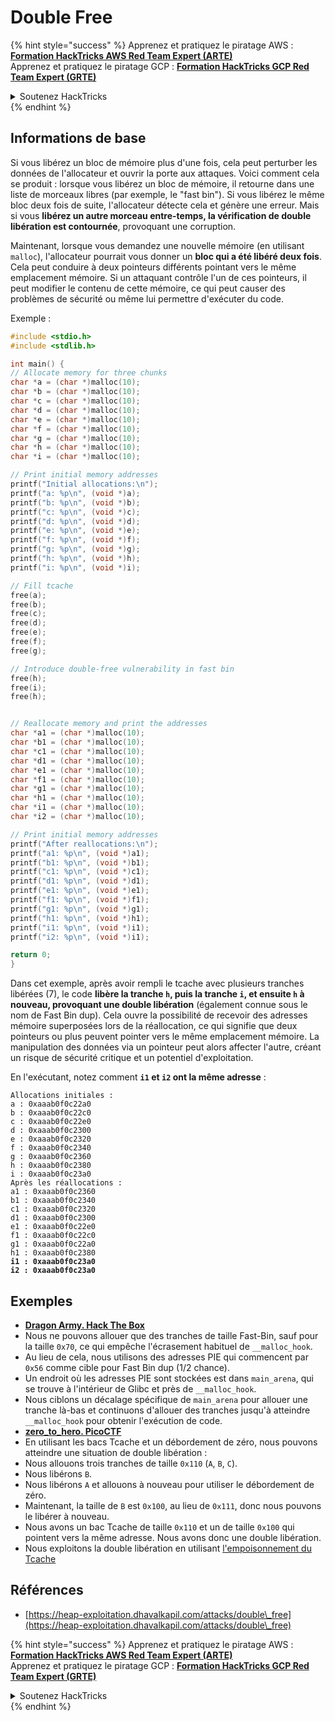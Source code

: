 # Double Free

{% hint style="success" %}
Apprenez et pratiquez le piratage AWS : <img src="/.gitbook/assets/arte.png" alt="" data-size="line">[**Formation HackTricks AWS Red Team Expert (ARTE)**](https://training.hacktricks.xyz/courses/arte)<img src="/.gitbook/assets/arte.png" alt="" data-size="line">\
Apprenez et pratiquez le piratage GCP : <img src="/.gitbook/assets/grte.png" alt="" data-size="line">[**Formation HackTricks GCP Red Team Expert (GRTE)**<img src="/.gitbook/assets/grte.png" alt="" data-size="line">](https://training.hacktricks.xyz/courses/grte)

<details>

<summary>Soutenez HackTricks</summary>

* Consultez les [**plans d'abonnement**](https://github.com/sponsors/carlospolop)!
* **Rejoignez le** 💬 **groupe Discord**](https://discord.gg/hRep4RUj7f) ou le [**groupe Telegram**](https://t.me/peass) ou **suivez-nous** sur **Twitter** 🐦 [**@hacktricks\_live**](https://twitter.com/hacktricks\_live)**.**
* **Partagez des astuces de piratage en soumettant des PR aux** [**HackTricks**](https://github.com/carlospolop/hacktricks) et [**HackTricks Cloud**](https://github.com/carlospolop/hacktricks-cloud) dépôts GitHub.

</details>
{% endhint %}

## Informations de base

Si vous libérez un bloc de mémoire plus d'une fois, cela peut perturber les données de l'allocateur et ouvrir la porte aux attaques. Voici comment cela se produit : lorsque vous libérez un bloc de mémoire, il retourne dans une liste de morceaux libres (par exemple, le "fast bin"). Si vous libérez le même bloc deux fois de suite, l'allocateur détecte cela et génère une erreur. Mais si vous **libérez un autre morceau entre-temps, la vérification de double libération est contournée**, provoquant une corruption.

Maintenant, lorsque vous demandez une nouvelle mémoire (en utilisant `malloc`), l'allocateur pourrait vous donner un **bloc qui a été libéré deux fois**. Cela peut conduire à deux pointeurs différents pointant vers le même emplacement mémoire. Si un attaquant contrôle l'un de ces pointeurs, il peut modifier le contenu de cette mémoire, ce qui peut causer des problèmes de sécurité ou même lui permettre d'exécuter du code.

Exemple :
```c
#include <stdio.h>
#include <stdlib.h>

int main() {
// Allocate memory for three chunks
char *a = (char *)malloc(10);
char *b = (char *)malloc(10);
char *c = (char *)malloc(10);
char *d = (char *)malloc(10);
char *e = (char *)malloc(10);
char *f = (char *)malloc(10);
char *g = (char *)malloc(10);
char *h = (char *)malloc(10);
char *i = (char *)malloc(10);

// Print initial memory addresses
printf("Initial allocations:\n");
printf("a: %p\n", (void *)a);
printf("b: %p\n", (void *)b);
printf("c: %p\n", (void *)c);
printf("d: %p\n", (void *)d);
printf("e: %p\n", (void *)e);
printf("f: %p\n", (void *)f);
printf("g: %p\n", (void *)g);
printf("h: %p\n", (void *)h);
printf("i: %p\n", (void *)i);

// Fill tcache
free(a);
free(b);
free(c);
free(d);
free(e);
free(f);
free(g);

// Introduce double-free vulnerability in fast bin
free(h);
free(i);
free(h);


// Reallocate memory and print the addresses
char *a1 = (char *)malloc(10);
char *b1 = (char *)malloc(10);
char *c1 = (char *)malloc(10);
char *d1 = (char *)malloc(10);
char *e1 = (char *)malloc(10);
char *f1 = (char *)malloc(10);
char *g1 = (char *)malloc(10);
char *h1 = (char *)malloc(10);
char *i1 = (char *)malloc(10);
char *i2 = (char *)malloc(10);

// Print initial memory addresses
printf("After reallocations:\n");
printf("a1: %p\n", (void *)a1);
printf("b1: %p\n", (void *)b1);
printf("c1: %p\n", (void *)c1);
printf("d1: %p\n", (void *)d1);
printf("e1: %p\n", (void *)e1);
printf("f1: %p\n", (void *)f1);
printf("g1: %p\n", (void *)g1);
printf("h1: %p\n", (void *)h1);
printf("i1: %p\n", (void *)i1);
printf("i2: %p\n", (void *)i1);

return 0;
}
```
Dans cet exemple, après avoir rempli le tcache avec plusieurs tranches libérées (7), le code **libère la tranche `h`, puis la tranche `i`, et ensuite `h` à nouveau, provoquant une double libération** (également connue sous le nom de Fast Bin dup). Cela ouvre la possibilité de recevoir des adresses mémoire superposées lors de la réallocation, ce qui signifie que deux pointeurs ou plus peuvent pointer vers le même emplacement mémoire. La manipulation des données via un pointeur peut alors affecter l'autre, créant un risque de sécurité critique et un potentiel d'exploitation.

En l'exécutant, notez comment **`i1` et `i2` ont la même adresse** :

<pre><code>Allocations initiales :
a : 0xaaab0f0c22a0
b : 0xaaab0f0c22c0
c : 0xaaab0f0c22e0
d : 0xaaab0f0c2300
e : 0xaaab0f0c2320
f : 0xaaab0f0c2340
g : 0xaaab0f0c2360
h : 0xaaab0f0c2380
i : 0xaaab0f0c23a0
Après les réallocations :
a1 : 0xaaab0f0c2360
b1 : 0xaaab0f0c2340
c1 : 0xaaab0f0c2320
d1 : 0xaaab0f0c2300
e1 : 0xaaab0f0c22e0
f1 : 0xaaab0f0c22c0
g1 : 0xaaab0f0c22a0
h1 : 0xaaab0f0c2380
<strong>i1 : 0xaaab0f0c23a0
</strong><strong>i2 : 0xaaab0f0c23a0
</strong></code></pre>

## Exemples

* [**Dragon Army. Hack The Box**](https://7rocky.github.io/en/ctf/htb-challenges/pwn/dragon-army/)
* Nous ne pouvons allouer que des tranches de taille Fast-Bin, sauf pour la taille `0x70`, ce qui empêche l'écrasement habituel de `__malloc_hook`.
* Au lieu de cela, nous utilisons des adresses PIE qui commencent par `0x56` comme cible pour Fast Bin dup (1/2 chance).
* Un endroit où les adresses PIE sont stockées est dans `main_arena`, qui se trouve à l'intérieur de Glibc et près de `__malloc_hook`.
* Nous ciblons un décalage spécifique de `main_arena` pour allouer une tranche là-bas et continuons d'allouer des tranches jusqu'à atteindre `__malloc_hook` pour obtenir l'exécution de code.
* [**zero_to_hero. PicoCTF**](https://7rocky.github.io/en/ctf/picoctf/binary-exploitation/zero_to_hero/)
* En utilisant les bacs Tcache et un débordement de zéro, nous pouvons atteindre une situation de double libération :
* Nous allouons trois tranches de taille `0x110` (`A`, `B`, `C`).
* Nous libérons `B`.
* Nous libérons `A` et allouons à nouveau pour utiliser le débordement de zéro.
* Maintenant, la taille de `B` est `0x100`, au lieu de `0x111`, donc nous pouvons le libérer à nouveau.
* Nous avons un bac Tcache de taille `0x110` et un de taille `0x100` qui pointent vers la même adresse. Nous avons donc une double libération.
* Nous exploitons la double libération en utilisant [l'empoisonnement du Tcache](tcache-bin-attack.md)

## Références

* [https://heap-exploitation.dhavalkapil.com/attacks/double\_free](https://heap-exploitation.dhavalkapil.com/attacks/double\_free)

{% hint style="success" %}
Apprenez et pratiquez le piratage AWS :<img src="/.gitbook/assets/arte.png" alt="" data-size="line">[**Formation HackTricks AWS Red Team Expert (ARTE)**](https://training.hacktricks.xyz/courses/arte)<img src="/.gitbook/assets/arte.png" alt="" data-size="line">\
Apprenez et pratiquez le piratage GCP : <img src="/.gitbook/assets/grte.png" alt="" data-size="line">[**Formation HackTricks GCP Red Team Expert (GRTE)**<img src="/.gitbook/assets/grte.png" alt="" data-size="line">](https://training.hacktricks.xyz/courses/grte)

<details>

<summary>Soutenez HackTricks</summary>

* Consultez les [**plans d'abonnement**](https://github.com/sponsors/carlospolop) !
* **Rejoignez** 💬 le **groupe Discord**](https://discord.gg/hRep4RUj7f) ou le [**groupe Telegram**](https://t.me/peass) ou **suivez-nous** sur **Twitter** 🐦 [**@hacktricks\_live**](https://twitter.com/hacktricks\_live)**.**
* **Partagez des astuces de piratage en soumettant des PR aux** [**HackTricks**](https://github.com/carlospolop/hacktricks) et [**HackTricks Cloud**](https://github.com/carlospolop/hacktricks-cloud) github repos.

</details>
{% endhint %}
